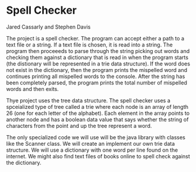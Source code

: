 # Spell Checker

Jared Cassarly and Stephen Davis

The project is a spell checker.  The program can accept either a path to a text file or a string.  If a text file is chosen, it is read into a string.  The program then proceeeds to parse through the string picking out words and checking them against a dictionary that is read in when the program starts (the distionary will be represented in a trie data structure).  If the word does not exist in the dictionary, then the program prints the mispelled word and continues printing all mispelled words to the console.  After the string has been completely parsed, the program prints the total number of mispelled words and then exits.

Thye project uses the tree data structure.  The spell checker uses a spceialized type of tree called a trie where each node is an array of length 26 (one for each letter of the alphabet).  Each element in the array points to another node and has a boolean data value that says whether the string of characters from the point and up the tree represent a word.

The only specialized code we will use will be the java library with classes like the Scanner class. We will create an implement our own trie data structure.  We will use a dictionary with one word per line found on the internet.  We might also find text files of books online to spell check against the dictionary.
